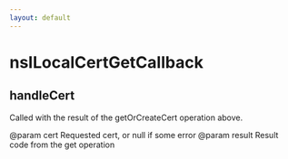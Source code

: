 ```yaml
---
layout: default
---
```


# nsILocalCertGetCallback #

## handleCert ##

Called with the result of the getOrCreateCert operation above.

@param cert   Requested cert, or null if some error
@param result Result code from the get operation

